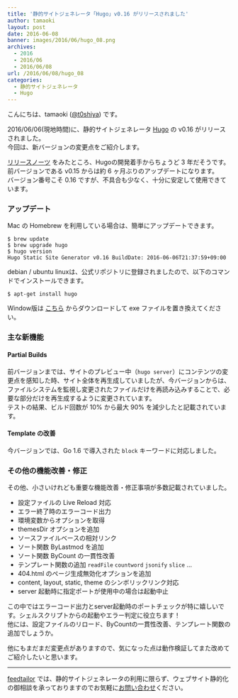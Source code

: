 ```yaml
---
title: '静的サイトジェネレータ「Hugo」v0.16 がリリースされました'
author: tamaoki
layout: post
date: 2016-06-08
banner: images/2016/06/hugo_08.png
archives:
  - 2016
  - 2016/06
  - 2016/06/08
url: /2016/06/08/hugo_08
categories:
  - 静的サイトジェネレータ
  - Hugo
---
```


こんにちは、tamaoki ([@t0shiya](https://twitter.com/t0shiya)) です。

2016/06/06(現地時間)に、静的サイトジェネレータ [Hugo](http://gohugo.io) の v0.16 がリリースされました。  
今回は、新バージョンの変更点をご紹介します。

<!--more-->

[リリースノーツ](https://github.com/spf13/hugo/releases/tag/v0.16) をみたところ、Hugoの開発着手からちょうど 3 年だそうです。
前バージョンである v0.15 からは約 6 ヶ月ぶりのアップデートになります。  
バージョン番号こそ 0.16 ですが、不具合も少なく、十分に安定して使用できています。

### アップデート

Mac の Homebrew を利用している場合は、簡単にアップデートできます。

```
$ brew update
$ brew upgrade hugo
$ hugo version
Hugo Static Site Generator v0.16 BuildDate: 2016-06-06T21:37:59+09:00
```

debian / ubuntu linuxは、公式リポジトリに登録されましたので、以下のコマンドでインストールできます。

```
$ apt-get install hugo
```

Window版は [こちら](https://github.com/spf13/hugo/releases/tag/v0.16) からダウンロードして exe ファイルを置き換えてください。


### 主な新機能

#### Partial Builds

前バージョンまでは、サイトのプレビュー中（`hugo server`）にコンテンツの変更点を感知した時、サイト全体を再生成していましたが、今バージョンからは、ファイルシステムを監視し変更されたファイルだけを再読み込みすることで、必要な部分だけを再生成するように変更されています。  
テストの結果、ビルド回数が 10% から最大 90% を減少したと記載されています。

#### Template の改善

今バージョンでは、Go 1.6 で導入された `block` キーワードに対応しました。


### その他の機能改善・修正

その他、小さいけれども重要な機能改善・修正事項が多数記載されていました。

* 設定ファイルの Live Reload 対応
* エラー終了時のエラーコード出力
* 環境変数からオプションを取得
* themesDir オプションを追加
* ソースファイルベースの相対リンク
* ソート関数 ByLastmod を追加
* ソート関数 ByCount の一貫性改善
* テンプレート関数の追加 `readFile` `countword` `jsonify` `slice` ...
* 404.html のページ生成無効化オプションを追加
* content, layout, static, theme のシンボリックリンク対応
* server 起動時に指定ポートが使用中の場合は起動中止

この中ではエラーコード出力とserver起動時のポートチェックが特に嬉しいです。シェルスクリプトからの起動やエラー判定に役立ちます！    
他には、設定ファイルのリロード、ByCountの一貫性改善、テンプレート関数の追加でしょうか。

他にもまだまだ変更点がありますので、気になった点は動作検証してまた改めてご紹介したいと思います。

- - -

[feedtailor](http://www.feedtailor.jp) では、静的サイトジェネレータの利用に限らず、ウェブサイト静的化の御相談を承っておりますのでお気軽に[お問い合わせ](http://www.feedtailor.jp/form/)ください。
